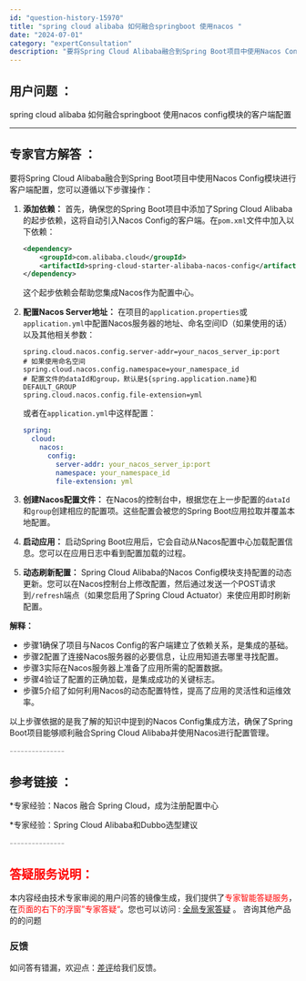 ```yaml
---
id: "question-history-15970"
title: "spring cloud alibaba 如何融合springboot 使用nacos "
date: "2024-07-01"
category: "expertConsultation"
description: "要将Spring Cloud Alibaba融合到Spring Boot项目中使用Nacos Config模块进行客户端配置，您可以遵循以下步骤操作：1. **添加依赖：**   首先，确保您的Spring Boot项目中添加了Spring Cloud Alibaba的起步依赖，这将自动引入Naco"
---
```


## 用户问题 ： 
 spring cloud alibaba 如何融合springboot 使用nacos config模块的客户端配置  

---------------
## 专家官方解答 ：

要将Spring Cloud Alibaba融合到Spring Boot项目中使用Nacos Config模块进行客户端配置，您可以遵循以下步骤操作：

1. **添加依赖：**
   首先，确保您的Spring Boot项目中添加了Spring Cloud Alibaba的起步依赖，这将自动引入Nacos Config的客户端。在`pom.xml`文件中加入以下依赖：

   ```xml
   <dependency>
       <groupId>com.alibaba.cloud</groupId>
       <artifactId>spring-cloud-starter-alibaba-nacos-config</artifactId>
   </dependency>
   ```

   这个起步依赖会帮助您集成Nacos作为配置中心。

2. **配置Nacos Server地址：**
   在项目的`application.properties`或`application.yml`中配置Nacos服务器的地址、命名空间ID（如果使用的话）以及其他相关参数：

   ```properties
   spring.cloud.nacos.config.server-addr=your_nacos_server_ip:port
   # 如果使用命名空间
   spring.cloud.nacos.config.namespace=your_namespace_id
   # 配置文件的dataId和group，默认是${spring.application.name}和DEFAULT_GROUP
   spring.cloud.nacos.config.file-extension=yml
   ```

   或者在`application.yml`中这样配置：

   ```yaml
   spring:
     cloud:
       nacos:
         config:
           server-addr: your_nacos_server_ip:port
           namespace: your_namespace_id
           file-extension: yml
   ```

3. **创建Nacos配置文件：**
   在Nacos的控制台中，根据您在上一步配置的`dataId`和`group`创建相应的配置项。这些配置会被您的Spring Boot应用拉取并覆盖本地配置。

4. **启动应用：**
   启动Spring Boot应用后，它会自动从Nacos配置中心加载配置信息。您可以在应用日志中看到配置加载的过程。

5. **动态刷新配置：**
   Spring Cloud Alibaba的Nacos Config模块支持配置的动态更新。您可以在Nacos控制台上修改配置，然后通过发送一个POST请求到`/refresh`端点（如果您启用了Spring Cloud Actuator）来使应用即时刷新配置。

**解释：**
- 步骤1确保了项目与Nacos Config的客户端建立了依赖关系，是集成的基础。
- 步骤2配置了连接Nacos服务器的必要信息，让应用知道去哪里寻找配置。
- 步骤3实际在Nacos服务器上准备了应用所需的配置数据。
- 步骤4验证了配置的正确加载，是集成成功的关键标志。
- 步骤5介绍了如何利用Nacos的动态配置特性，提高了应用的灵活性和运维效率。

以上步骤依据的是我了解的知识中提到的Nacos Config集成方法，确保了Spring Boot项目能够顺利融合Spring Cloud Alibaba并使用Nacos进行配置管理。


<font color="#949494">---------------</font> 


## 参考链接 ：

*专家经验：Nacos 融合 Spring Cloud，成为注册配置中心 
 
 *专家经验：Spring Cloud Alibaba和Dubbo选型建议 


 <font color="#949494">---------------</font> 
 


## <font color="#FF0000">答疑服务说明：</font> 

本内容经由技术专家审阅的用户问答的镜像生成，我们提供了<font color="#FF0000">专家智能答疑服务</font>，在<font color="#FF0000">页面的右下的浮窗”专家答疑“</font>。您也可以访问 : [全局专家答疑](https://answer.opensource.alibaba.com/docs/intro) 。 咨询其他产品的的问题

### 反馈
如问答有错漏，欢迎点：[差评](https://ai.nacos.io/user/feedbackByEnhancerGradePOJOID?enhancerGradePOJOId=15973)给我们反馈。
